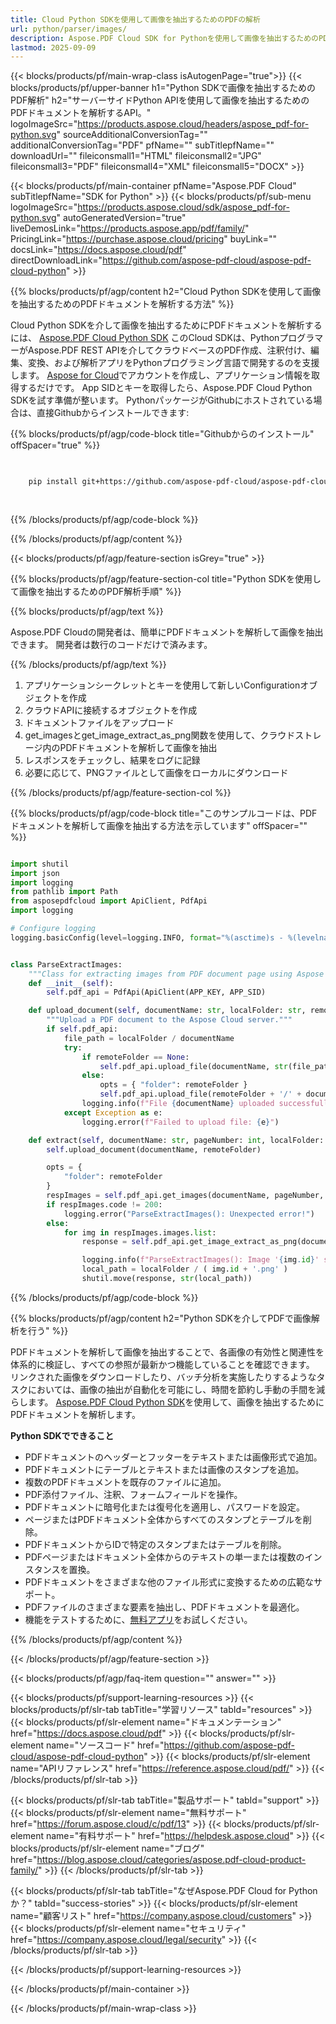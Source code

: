 ```yaml
---
title: Cloud Python SDKを使用して画像を抽出するためのPDFの解析
url: python/parser/images/
description: Aspose.PDF Cloud SDK for Pythonを使用して画像を抽出するためのPDFファイルの解析。発見性とインデックス作成を強化します。
lastmod: 2025-09-09
---
```


{{< blocks/products/pf/main-wrap-class isAutogenPage="true">}}
{{< blocks/products/pf/upper-banner h1="Python SDKで画像を抽出するためのPDF解析" h2="サーバーサイドPython APIを使用して画像を抽出するためのPDFドキュメントを解析するAPI。" logoImageSrc="https://products.aspose.cloud/headers/aspose_pdf-for-python.svg" sourceAdditionalConversionTag="" additionalConversionTag="PDF" pfName="" subTitlepfName="" downloadUrl="" fileiconsmall1="HTML" fileiconsmall2="JPG" fileiconsmall3="PDF" fileiconsmall4="XML" fileiconsmall5="DOCX" >}}

{{< blocks/products/pf/main-container pfName="Aspose.PDF Cloud" subTitlepfName="SDK for Python" >}}
{{< blocks/products/pf/sub-menu logoImageSrc="https://products.aspose.cloud/sdk/aspose_pdf-for-python.svg"
autoGeneratedVersion="true"
liveDemosLink="https://products.aspose.app/pdf/family/" PricingLink="https://purchase.aspose.cloud/pricing" buyLink="" docsLink="https://docs.aspose.cloud/pdf"  directDownloadLink="https://github.com/aspose-pdf-cloud/aspose-pdf-cloud-python" >}}

{{% blocks/products/pf/agp/content h2="Cloud Python SDKを使用して画像を抽出するためのPDFドキュメントを解析する方法" %}}

Cloud Python SDKを介して画像を抽出するためにPDFドキュメントを解析するには、
[Aspose.PDF Cloud Python SDK](https://products.aspose.cloud/pdf/python/)
このCloud SDKは、PythonプログラマーがAspose.PDF REST APIを介してクラウドベースのPDF作成、注釈付け、編集、変換、および解析アプリをPythonプログラミング言語で開発するのを支援します。 [Aspose for Cloud](https://dashboard.aspose.cloud/#/apps)でアカウントを作成し、アプリケーション情報を取得するだけです。 App SIDとキーを取得したら、Aspose.PDF Cloud Python SDKを試す準備が整います。 PythonパッケージがGithubにホストされている場合は、直接Githubからインストールできます:

{{% blocks/products/pf/agp/code-block title="Githubからのインストール" offSpacer="true" %}}

```bash

     
    pip install git+https://github.com/aspose-pdf-cloud/aspose-pdf-cloud-python.git
     
     

```

{{% /blocks/products/pf/agp/code-block %}}

{{% /blocks/products/pf/agp/content %}}

{{< blocks/products/pf/agp/feature-section isGrey="true" >}}

{{% blocks/products/pf/agp/feature-section-col title="Python SDKを使用して画像を抽出するためのPDF解析手順" %}}

{{% blocks/products/pf/agp/text %}}

Aspose.PDF Cloudの開発者は、簡単にPDFドキュメントを解析して画像を抽出できます。 開発者は数行のコードだけで済みます。

{{% /blocks/products/pf/agp/text %}}

1. アプリケーションシークレットとキーを使用して新しいConfigurationオブジェクトを作成
1. クラウドAPIに接続するオブジェクトを作成
1. ドキュメントファイルをアップロード
1. get_imagesとget_image_extract_as_png関数を使用して、クラウドストレージ内のPDFドキュメントを解析して画像を抽出
1. レスポンスをチェックし、結果をログに記録
1. 必要に応じて、PNGファイルとして画像をローカルにダウンロード

{{% /blocks/products/pf/agp/feature-section-col %}}

{{% blocks/products/pf/agp/code-block title="このサンプルコードは、PDFドキュメントを解析して画像を抽出する方法を示しています" offSpacer="" %}}

```python

import shutil
import json
import logging
from pathlib import Path
from asposepdfcloud import ApiClient, PdfApi
import logging

# Configure logging
logging.basicConfig(level=logging.INFO, format="%(asctime)s - %(levelname)s - %(message)s")


class ParseExtractImages:
    """Class for extracting images from PDF document page using Aspose PDF Cloud API."""
    def __init__(self):
        self.pdf_api = PdfApi(ApiClient(APP_KEY, APP_SID)

    def upload_document(self, documentName: str, localFolder: str, remoteFolder: str):
        """Upload a PDF document to the Aspose Cloud server."""
        if self.pdf_api:
            file_path = localFolder / documentName
            try:
                if remoteFolder == None:
                    self.pdf_api.upload_file(documentName, str(file_path))
                else:
                    opts = { "folder": remoteFolder }
                    self.pdf_api.upload_file(remoteFolder + '/' + documentName, file_path)
                logging.info(f"File {documentName} uploaded successfully.")
            except Exception as e:
                logging.error(f"Failed to upload file: {e}")

    def extract(self, documentName: str, pageNumber: int, localFolder: Path, remoteFolder: Path):
        self.upload_document(documentName, remoteFolder)

        opts = {
            "folder": remoteFolder
        }
        respImages = self.pdf_api.get_images(documentName, pageNumber, **opts)
        if respImages.code != 200:
            logging.error("ParseExtractImages(): Unexpected error!")
        else:
            for img in respImages.images.list:
                response = self.pdf_api.get_image_extract_as_png(documentName, img.id, **opts)

                logging.info(f"ParseExtractImages(): Image '{img.id}' successfully extracted from the document '{documentName}'.")
                local_path = localFolder / ( img.id + '.png' )
                shutil.move(response, str(local_path))
```

{{% /blocks/products/pf/agp/code-block %}}

{{% blocks/products/pf/agp/content h2="Python SDKを介してPDFで画像解析を行う" %}}

PDFドキュメントを解析して画像を抽出することで、各画像の有効性と関連性を体系的に検証し、すべての参照が最新かつ機能していることを確認できます。 リンクされた画像をダウンロードしたり、バッチ分析を実施したりするようなタスクにおいては、画像の抽出が自動化を可能にし、時間を節約し手動の手間を減らします。
[Aspose.PDF Cloud Python SDK](https://products.aspose.cloud/pdf/python/)を使用して、画像を抽出するためにPDFドキュメントを解析します。

**Python SDKでできること**

+ PDFドキュメントのヘッダーとフッターをテキストまたは画像形式で追加。
+ PDFドキュメントにテーブルとテキストまたは画像のスタンプを追加。
+ 複数のPDFドキュメントを既存のファイルに追加。
+ PDF添付ファイル、注釈、フォームフィールドを操作。
+ PDFドキュメントに暗号化または復号化を適用し、パスワードを設定。
+ ページまたはPDFドキュメント全体からすべてのスタンプとテーブルを削除。
+ PDFドキュメントからIDで特定のスタンプまたはテーブルを削除。
+ PDFページまたはドキュメント全体からのテキストの単一または複数のインスタンスを置換。
+ PDFドキュメントをさまざまな他のファイル形式に変換するための広範なサポート。
+ PDFファイルのさまざまな要素を抽出し、PDFドキュメントを最適化。
+ 機能をテストするために、[無料アプリ](https://products.aspose.app/pdf/)をお試しください。

{{% /blocks/products/pf/agp/content %}}

{{< /blocks/products/pf/agp/feature-section >}}

{{< blocks/products/pf/agp/faq-item question="" answer="" >}}

{{< blocks/products/pf/support-learning-resources >}}
{{< blocks/products/pf/slr-tab tabTitle="学習リソース" tabId="resources" >}}
{{< blocks/products/pf/slr-element name="ドキュメンテーション" href="https://docs.aspose.cloud/pdf" >}}
{{< blocks/products/pf/slr-element name="ソースコード" href="https://github.com/aspose-pdf-cloud/aspose-pdf-cloud-python" >}}
{{< blocks/products/pf/slr-element name="APIリファレンス" href="https://reference.aspose.cloud/pdf/" >}}
{{< /blocks/products/pf/slr-tab >}}

{{< blocks/products/pf/slr-tab tabTitle="製品サポート" tabId="support" >}}
{{< blocks/products/pf/slr-element name="無料サポート" href="https://forum.aspose.cloud/c/pdf/13" >}}
{{< blocks/products/pf/slr-element name="有料サポート" href="https://helpdesk.aspose.cloud" >}}
{{< blocks/products/pf/slr-element name="ブログ" href="https://blog.aspose.cloud/categories/aspose.pdf-cloud-product-family/" >}}
{{< /blocks/products/pf/slr-tab >}}

{{< blocks/products/pf/slr-tab tabTitle="なぜAspose.PDF Cloud for Pythonか？" tabId="success-stories" >}}
{{< blocks/products/pf/slr-element name="顧客リスト" href="https://company.aspose.cloud/customers" >}}
{{< blocks/products/pf/slr-element name="セキュリティ" href="https://company.aspose.cloud/legal/security" >}}
{{< /blocks/products/pf/slr-tab >}}

{{< /blocks/products/pf/support-learning-resources >}}

{{< /blocks/products/pf/main-container >}}

{{< /blocks/products/pf/main-wrap-class >}}


